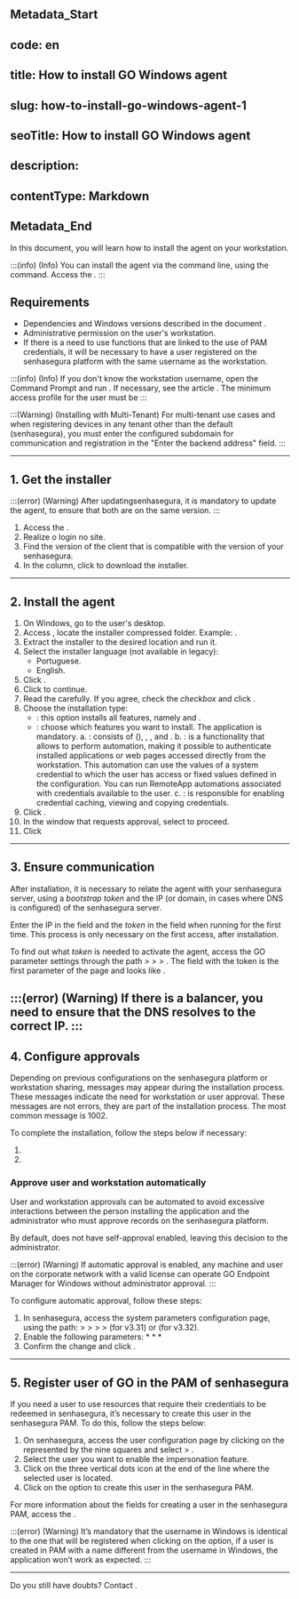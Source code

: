## Metadata_Start 
## code: en
## title: How to install GO Windows agent 
## slug: how-to-install-go-windows-agent-1 
## seoTitle: How to install GO Windows agent 
## description:  
## contentType: Markdown 
## Metadata_End
In this document, you will learn how to install the  agent on your workstation.

:::(info) (Info)
You can install the  agent via the command line, using the  command. Access the .
:::

## Requirements

* Dependencies and Windows versions described in the document .
* Administrative permission on the user's workstation.
* If there is a need to use functions that are linked to the use of PAM credentials, it will be necessary to have a user registered on the senhasegura platform with the same username as the workstation.

:::(info) (Info)
If you don't know the workstation username, open the Command Prompt and run . If necessary, see the article . The minimum access profile for the user must be 
:::

:::(Warning) (Installing with Multi-Tenant)
For multi-tenant use cases and when registering devices in any tenant other than the default (senhasegura), you must enter the configured subdomain for communication and registration in the "Enter the backend address" field.
:::

---

## 1. Get the installer

:::(error) (Warning)
After updatingsenhasegura, it is mandatory to update the agent, to ensure that both are on the same version.
:::

1. Access the .
2. Realize o login no site.
3. Find the version of the  client that is compatible with the version of your senhasegura.
4. In the  column, click  to download the  installer.

---

## 2. Install the agent

1. On Windows, go to the user's desktop.
2. Access , locate the  installer compressed folder. Example: .
3. Extract the installer to the desired location and run it.
4. Select the installer language (not available in legacy):
	* Portuguese.
	* English.
6. Click .
7. Click  to continue.
8. Read the  carefully. If you agree, check the *checkbox*  and click .
9. Choose the installation type:
	* : this option installs all features, namely  and .
	* : choose which features you want to install. The  application is mandatory.
    	a. : consists of  (), , ,  and .
    	b. : is a functionality that allows  to perform automation, making it possible to authenticate installed applications or web pages accessed directly from the workstation. This automation can use the values ​​of a system credential to which the user has access or fixed values ​​defined in the configuration. You can run RemoteApp automations associated with credentials available to the user.
    	c. : is responsible for enabling credential caching, viewing and copying credentials.
10. Click .
11. In the window that requests approval, select  to proceed.
12. Click 

---

## 3. Ensure communication

After installation, it is necessary to relate the  agent with your senhasegura server, using a *bootstrap token* and the IP (or domain, in cases where DNS is configured) of the senhasegura server.

Enter the IP in the  field and the *token* in the  field when running  for the first time. This process is only necessary on the first access, after installation.

To find out what *token* is needed to activate the  agent, access the GO parameter settings through the path  >  >  > . The field with the token is the first parameter of the page and looks like .

:::(error) (Warning)
If there is a balancer, you need to ensure that the DNS resolves to the correct IP.
:::
---

## 4. Configure approvals

Depending on previous configurations on the senhasegura platform or workstation sharing, messages may appear during the installation process. These messages indicate the need for workstation or user approval. These messages are not errors, they are part of the installation process. The most common message is 1002.

To complete the installation, follow the steps below if necessary:

1. 
2. 

### Approve user and workstation automatically

User and workstation approvals can be automated to avoid excessive interactions between the person installing the application and the administrator who must approve records on the senhasegura platform.

By default,  does not have self-approval enabled, leaving this decision to the administrator.

:::(error) (Warning)
If automatic approval is enabled, any machine and user on the corporate network with a valid license can operate GO Endpoint Manager for Windows without administrator approval.
:::

To configure automatic approval, follow these steps:

1. In senhasegura, access the system parameters configuration page, using the path:  >  >  >  >  (for v3.31) or  (for v3.32).
2. Enable the following parameters:
	* 
	* 
	* 
4. Confirm the change and click .

---

## 5. Register user of GO in the PAM of senhasegura

If you need a user to use resources that require their credentials to be redeemed in senhasegura, it’s necessary to create this user in the senhasegura PAM. To do this, follow the steps below:

1. On senhasegura, access the  user configuration page by clicking on the   represented by the nine squares and select > .
2. Select the user you want to enable the impersonation feature.
3. Click on the three vertical dots icon at the end of the line where the selected user is located.
4. Click on the  option to create this user in the senhasegura PAM.

For more information about the fields for creating a user in the senhasegura PAM, access the .

:::(error) (Warning)
It’s mandatory that the username in Windows is identical to the one that will be registered when clicking on the option, if a user is created in PAM with a name different from the username in Windows, the application won’t work as expected.
:::

---

Do you still have doubts? Contact .
